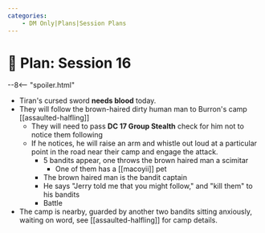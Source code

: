 ```yaml
---
categories:
    - DM Only|Plans|Session Plans
---
```


# 🔐 Plan: Session 16

--8<-- "spoiler.html"

- Tiran's cursed sword **needs blood** today.
- They will follow the brown-haired dirty human man to Burron's camp [[assaulted-halfling]]
  - They will need to pass **DC 17 Group Stealth** check for him not to notice them following
  - If he notices, he will raise an arm and whistle out loud at a particular point in the road near their camp and engage the attack.
    - 5 bandits appear, one throws the brown haired man a scimitar
      - One of them has a [[macoyii]] pet
    - The brown haired man is the bandit captain
    - He says "Jerry told me that you might follow," and "kill them" to his bandits
    - Battle
- The camp is nearby, guarded by another two bandits sitting anxiously, waiting on word, see [[assaulted-halfling]] for camp details.
